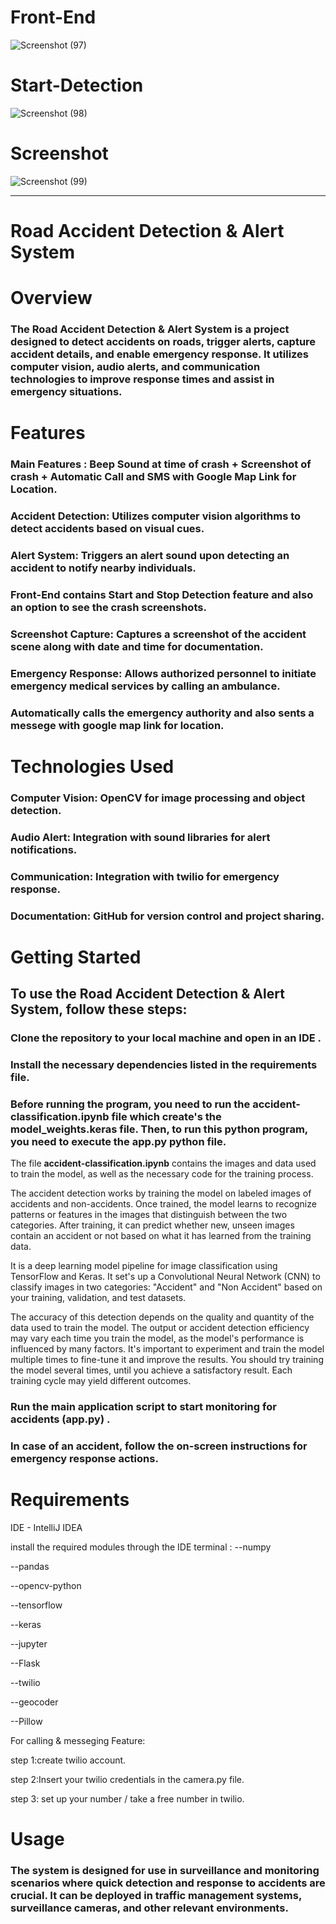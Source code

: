 # Front-End
![Screenshot (97)](https://github.com/user-attachments/assets/4fd0120b-d0bf-4a90-b577-14d149ff0aeb)

# Start-Detection
![Screenshot (98)](https://github.com/user-attachments/assets/010f2a25-46f2-4f10-afdc-b716e42db8fd)

# Screenshot
![Screenshot (99)](https://github.com/user-attachments/assets/36bddbe2-ccc3-48c9-82f9-9a03a0720915)





-------






# Road Accident Detection & Alert System

# Overview

### The Road Accident Detection & Alert System is a project designed to detect accidents on roads, trigger alerts, capture accident details, and enable emergency response. It utilizes computer vision, audio alerts, and communication technologies to improve response times and assist in emergency situations.

# Features

### Main Features : Beep Sound at time of crash + Screenshot of crash + Automatic Call and SMS with Google Map Link for Location.

### Accident Detection: Utilizes computer vision algorithms to detect accidents based on visual cues.

### Alert System: Triggers an alert sound upon detecting an accident to notify nearby individuals.

### Front-End contains Start and Stop Detection feature and also an option to see the crash screenshots.

### Screenshot Capture: Captures a screenshot of the accident scene along with date and time for documentation.

### Emergency Response: Allows authorized personnel to initiate emergency medical services by calling an ambulance.

### Automatically calls the emergency authority and also sents a messege with google map link for location.


# Technologies Used

### Computer Vision: OpenCV for image processing and object detection.

### Audio Alert: Integration with sound libraries for alert notifications.

### Communication: Integration with twilio for emergency response.

### Documentation: GitHub for version control and project sharing.

# Getting Started

## To use the Road Accident Detection & Alert System, follow these steps:

### Clone the repository to your local machine and open in an IDE . 
### Install the necessary dependencies listed in the requirements file.
### Before running the program, you need to run the accident-classification.ipynb file which create's the model_weights.keras file. Then, to run this python program, you need to execute the app.py python file. 

The file **accident-classification.ipynb** contains the images and data used to train the model, as well as the necessary code for the training process.

The accident detection works by training the model on labeled images of accidents and non-accidents. Once trained, the model learns to recognize patterns or features in the images that distinguish between the two categories. After training, it can predict whether new, unseen images contain an accident or not based on what it has learned from the training data.

It is a deep learning model pipeline for image classification using TensorFlow and Keras. It set's up a Convolutional Neural Network (CNN) to classify images in two categories: "Accident" and "Non Accident" based on your training, validation, and test datasets.

The accuracy of this detection depends on the quality and quantity of the data used to train the model.
The output or accident detection efficiency may vary each time you train the model, as the model's performance is influenced by many factors.  It's important to experiment and train the model multiple times to fine-tune it and improve the results. You should try training the model several times, until you achieve a satisfactory result. Each training cycle may yield different outcomes.

### Run the main application script to start monitoring for accidents (app.py) .
### In case of an accident, follow the on-screen instructions for emergency response actions.

# Requirements

IDE - IntelliJ IDEA 

install the required modules through the IDE terminal :
--numpy

--pandas

--opencv-python

--tensorflow

--keras

--jupyter

--Flask

--twilio

--geocoder

--Pillow


For calling & messeging Feature:

step 1:create twilio account.

step 2:Insert your twilio credentials in the camera.py file.

step 3: set up your number / take a free number in twilio.

 
# Usage
### The system is designed for use in surveillance and monitoring scenarios where quick detection and response to accidents are crucial. It can be deployed in traffic management systems, surveillance cameras, and other relevant environments.




